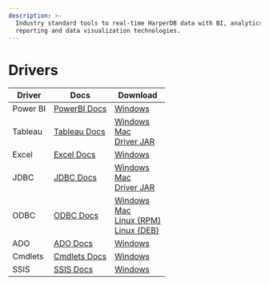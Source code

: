 ```yaml
---
description: >-
  Industry standard tools to real-time HarperDB data with BI, analytics,
  reporting and data visualization technologies.
---
```


# Drivers



<table data-full-width="false"><thead><tr><th>Driver</th><th>Docs</th><th>Download</th></tr></thead><tbody><tr><td>Power BI</td><td><a href="http://cdn.cdata.com/help/FHF/powerbi">PowerBI Docs</a></td><td><a href="https://harperdb-drivers.s3.amazonaws.com/Power+BI+Connector/setup.exe">Windows</a></td></tr><tr><td>Tableau</td><td><a href="http://cdn.cdata.com/help/FHF/tableau">Tableau Docs</a></td><td><a href="https://harperdb-drivers.s3.amazonaws.com/Tableau+(Windows+Exe)/setup.exe">Windows</a><br><a href="https://harperdb-drivers.s3.amazonaws.com/Tableau+(Mac+Dmg)/setup.dmg">Mac</a><br><a href="https://harperdb-drivers.s3.amazonaws.com/Tableau+(Setup+Jar)/setup.jar">Driver JAR</a></td></tr><tr><td>Excel</td><td><a href="http://cdn.cdata.com/help/FHF/xls">Excel Docs</a></td><td><a href="https://harperdb-drivers.s3.amazonaws.com/Excel+Add-In/setup.exe">Windows</a></td></tr><tr><td>JDBC</td><td><a href="http://cdn.cdata.com/help/FHF/jdbc">JDBC Docs</a></td><td><a href="https://harperdb-drivers.s3.amazonaws.com/JDBC+(Windows+Exe)/setup.exe">Windows</a><br><a href="https://harperdb-drivers.s3.amazonaws.com/JDBC+(Mac+Dmg)/setup.dmg">Mac</a><br><a href="https://harperdb-drivers.s3.amazonaws.com/JDBC+(Driver+Jar)/cdata.jdbc.harperdb.jar">Driver JAR</a></td></tr><tr><td>ODBC</td><td><a href="http://cdn.cdata.com/help/FHF/odbc">ODBC Docs</a></td><td><a href="https://harperdb-drivers.s3.amazonaws.com/ODBC+Windows/setup.exe">Windows</a><br><a href="https://harperdb-drivers.s3.amazonaws.com/ODBC+Mac/setup.dmg">Mac</a><br><a href="https://harperdb-drivers.s3.amazonaws.com/ODBC+Linux+(RPM)/setup.x86_64.rpm">Linux (RPM)</a><br><a href="https://harperdb-drivers.s3.amazonaws.com/ODBC+Linux+(DEB)/setup.x86_64.deb">Linux (DEB)</a></td></tr><tr><td>ADO</td><td><a href="http://cdn.cdata.com/help/FHF/ado">ADO Docs</a></td><td><a href="https://harperdb-drivers.s3.amazonaws.com/ADO.NET+Driver/setup.exe">Windows</a></td></tr><tr><td>Cmdlets</td><td><a href="http://cdn.cdata.com/help/FHF/rcmd">Cmdlets Docs</a></td><td><a href="https://harperdb-drivers.s3.amazonaws.com/Powershell+Cmdlets/setup.exe">Windows</a></td></tr><tr><td>SSIS</td><td><a href="http://cdn.cdata.com/help/FHF/rssis">SSIS Docs</a></td><td><a href="https://harperdb-drivers.s3.amazonaws.com/SSIS/setup.exe">Windows</a></td></tr></tbody></table>
